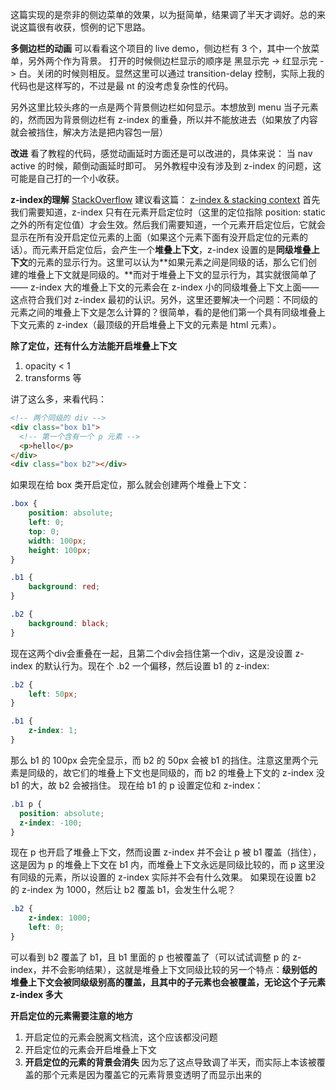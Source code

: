 这篇实现的是奈非的侧边菜单的效果，以为挺简单，结果调了半天才调好。总的来说这篇很有收获，惯例的记下思路。

**多侧边栏的动画**
可以看看这个项目的 live demo，侧边栏有 3 个，其中一个放菜单，另外两个作为背景。
打开的时候侧边栏显示的顺序是 黑显示完 -> 红显示完 -> 白。关闭的时候则相反。显然这里可以通过 transition-delay 控制，实际上我的代码也是这样写的，不过是最 nt 的没考虑复杂性的代码。

另外这里比较头疼的一点是两个背景侧边栏如何显示。本想放到 menu 当子元素的，然而因为背景侧边栏有 z-index 的重叠，所以并不能放进去（如果放了内容就会被挡住，解决方法是把内容包一层）

**改进**
看了教程的代码，感觉动画延时方面还是可以改进的，具体来说：
当 nav active 的时候，颠倒动画延时即可。
另外教程中没有涉及到 z-index 的问题，这可能是自己打的一个小收获。

**z-index的理解**
[StackOverflow](https://stackoverflow.com/questions/5218927/z-index-not-working-with-fixed-positioning)
建议看这篇：
[z-index & stacking context](https://philipwalton.com/articles/what-no-one-told-you-about-z-index/)
首先我们需要知道，z-index 只有在元素开启定位时（这里的定位指除 position: static 之外的所有定位值）才会生效。然后我们需要知道，一个元素开启定位后，它就会显示在所有没开启定位元素的上面（如果这个元素下面有没开启定位的元素的话）。而元素开启定位后，会产生一个**堆叠上下文**，z-index 设置的是**同级堆叠上下文**的元素的显示行为。这里可以认为**如果元素之间是同级的话，那么它们创建的堆叠上下文就是同级的。**而对于堆叠上下文的显示行为，其实就很简单了—— z-index 大的堆叠上下文的元素会在 z-index 小的同级堆叠上下文上面——这点符合我们对 z-index 最初的认识。另外，这里还要解决一个问题：不同级的元素之间的堆叠上下文是怎么计算的？很简单，看的是他们第一个具有同级堆叠上下文元素的 z-index（最顶级的开启堆叠上下文的元素是 html 元素）。

**除了定位，还有什么方法能开启堆叠上下文**
1. opacity < 1
2. transforms 等



讲了这么多，来看代码：
```html
<!-- 两个同级的 div -->
<div class="box b1">
  <!-- 第一个含有一个 p 元素 -->
  <p>hello</p>
</div>
<div class="box b2"></div>
```
如果现在给 box 类开启定位，那么就会创建两个堆叠上下文：
```css
.box {
    position: absolute;
    left: 0;
    top: 0;
    width: 100px;
    height: 100px;
}

.b1 {
    background: red;
}

.b2 {
    background: black;
}
```
现在这两个div会重叠在一起，且第二个div会挡住第一个div，这是没设置 z-index 的默认行为。现在个 .b2 一个偏移，然后设置 b1 的 z-index:
```css
.b2 {
    left: 50px;
}

.b1 {
    z-index: 1;
}
```
那么 b1 的 100px 会完全显示，而 b2 的 50px 会被 b1 的挡住。注意这里两个元素是同级的，故它们的堆叠上下文也是同级的，而 b2 的堆叠上下文的 z-index 没 b1 的大，故 b2 会被挡住。
现在给 b1 的 p 设置定位和 z-index：
```css
.b1 p {
  position: absolute;
  z-index: -100;
}
```
现在 p 也开启了堆叠上下文，然而设置 z-index 并不会让 p 被 b1 覆盖（挡住），这是因为 p 的堆叠上下文在 b1 内，而堆叠上下文永远是同级比较的，而 p 这里没有同级的元素，所以设置的 z-index 实际并不会有什么效果。
如果现在设置 b2 的 z-index 为 1000，然后让 b2 覆盖 b1，会发生什么呢？
```css
.b2 {
    z-index: 1000;
    left: 0;
}
```
可以看到 b2 覆盖了 b1，且 b1 里面的 p 也被覆盖了（可以试试调整 p 的 z-index，并不会影响结果），这就是堆叠上下文同级比较的另一个特点：**级别低的堆叠上下文会被同级级别高的覆盖，且其中的子元素也会被覆盖，无论这个子元素 z-index 多大**

**开启定位的元素需要注意的地方**
1. 开启定位的元素会脱离文档流，这个应该都没问题
2. 开启定位的元素会开启堆叠上下文
3. **开启定位的元素的背景会消失** 因为忘了这点导致调了半天，而实际上本该被覆盖的那个元素是因为覆盖它的元素背景变透明了而显示出来的
